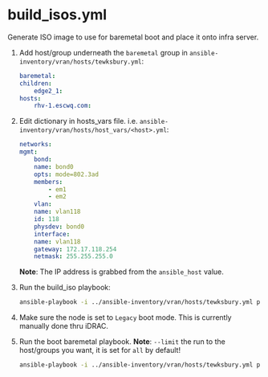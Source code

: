 # build_isos.yml

Generate ISO image to use for baremetal boot and place it onto infra server.

1. Add host/group underneath the `baremetal` group in `ansible-inventory/vran/hosts/tewksbury.yml`:

    ```yml
    baremetal:
    children:
        edge2_1:
    hosts:
        rhv-1.escwq.com:
    ```

2. Edit dictionary in hosts_vars file. i.e. `ansible-inventory/vran/hosts/host_vars/<host>.yml`:

    ```yml
    networks:
    mgmt:
        bond:
        name: bond0
        opts: mode=802.3ad
        members:
            - em1
            - em2
        vlan:
        name: vlan118
        id: 118
        physdev: bond0
        interface:
        name: vlan118
        gateway: 172.17.118.254
        netmask: 255.255.255.0
    ```

    **Note**: The IP address is grabbed from the `ansible_host` value.

3. Run the build_iso playbook:

    ```sh
    ansible-playbook -i ../ansible-inventory/vran/hosts/tewksbury.yml playbooks/generic/build_isos.yml
    ```

4. Make sure the node is set to `Legacy` boot mode. This is currently manually done thru iDRAC.

5. Run the boot baremetal playbook. **Note**: `--limit` the run to the host/groups you want, it is set for `all` by default!

    ```sh
    ansible-playbook -i ../ansible-inventory/vran/hosts/tewksbury.yml playbooks/bios/virtualmedia/os_install.yml --limit rhv-1.escwq.com
    ```
